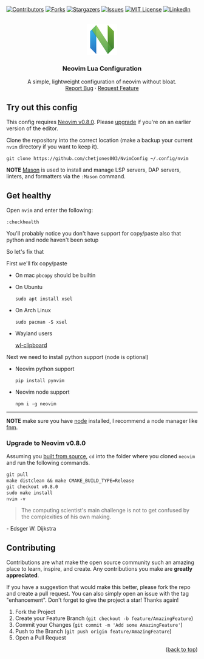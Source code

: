 <a name="readme-top"></a>

<!-- PROJECT SHIELDS -->
[![Contributors][contributors-shield]][contributors-url]
[![Forks][forks-shield]][forks-url]
[![Stargazers][stars-shield]][stars-url]
[![Issues][issues-shield]][issues-url]
[![MIT License][license-shield]][license-url]
[![LinkedIn][linkedin-shield]][linkedin-url]



<!-- PROJECT LOGO -->
<br />
<div align="center">
  <a href="https://github.com/chetjones003/NvimConfig">
    <img src="images/neovimlogo.png" alt="Logo" width="80" height="80">
  </a>

<h3 align="center">Neovim Lua Configuration</h3>

  <p align="center">
    A simple, lightweight configuration of neovim without bloat.
    <br />
    <a href="https://github.com/chetjones003/NvimConfig/issues">Report Bug</a>
    ·
    <a href="https://github.com/chetjones003/NvimConfig/issues">Request Feature</a>
  </p>
</div>

## Try out this config

This config requires [Neovim v0.8.0](https://github.com/neovim/neovim/releases). Please [upgrade](#upgrade-to-neovim-v080) if you're on an earlier version of the editor.

Clone the repository into the correct location (make a backup your current `nvim` directory if you want to keep it).

```
git clone https://github.com/chetjones003/NvimConfig ~/.config/nvim
```

**NOTE** [Mason](https://github.com/williamboman/mason.nvim) is used to install and manage LSP servers, DAP servers, linters, and formatters via the `:Mason` command.

## Get healthy

Open `nvim` and enter the following:

```
:checkhealth
```

You'll probably notice you don't have support for copy/paste also that python and node haven't been setup

So let's fix that

First we'll fix copy/paste

- On mac `pbcopy` should be builtin

- On Ubuntu

  ```
  sudo apt install xsel
  ```

- On Arch Linux

  ```
  sudo pacman -S xsel
  ```
  
- Wayland users

  [wl-clipboard](https://github.com/bugaevc/wl-clipboard)


Next we need to install python support (node is optional)

- Neovim python support

  ```
  pip install pynvim
  ```

- Neovim node support

  ```
  npm i -g neovim
  ```
---

**NOTE** make sure you have [node](https://nodejs.org/en/) installed, I recommend a node manager like [fnm](https://github.com/Schniz/fnm).

### Upgrade to Neovim v0.8.0

Assuming you [built from source](https://github.com/neovim/neovim/wiki/Building-Neovim#quick-start), `cd` into the folder where you cloned `neovim` and run the following commands. 
```
git pull
make distclean && make CMAKE_BUILD_TYPE=Release
git checkout v0.8.0
sudo make install
nvim -v
```

> The computing scientist's main challenge is not to get confused by the complexities of his own making. 

\- Edsger W. Dijkstra

<!-- CONTRIBUTING -->
## Contributing

Contributions are what make the open source community such an amazing place to learn, inspire, and create. Any contributions you make are **greatly appreciated**.

If you have a suggestion that would make this better, please fork the repo and create a pull request. You can also simply open an issue with the tag "enhancement".
Don't forget to give the project a star! Thanks again!

1. Fork the Project
2. Create your Feature Branch (`git checkout -b feature/AmazingFeature`)
3. Commit your Changes (`git commit -m 'Add some AmazingFeature'`)
4. Push to the Branch (`git push origin feature/AmazingFeature`)
5. Open a Pull Request

<p align="right">(<a href="#readme-top">back to top</a>)</p>


<!-- MARKDOWN LINKS & IMAGES -->
<!-- https://www.markdownguide.org/basic-syntax/#reference-style-links -->
[contributors-shield]: https://img.shields.io/github/contributors/chetjones003/NvimConfig.svg?style=for-the-badge
[contributors-url]: https://github.com/chetjones003/NvimConfig/graphs/contributors
[forks-shield]: https://img.shields.io/github/forks/chetjones003/NvimConfig.svg?style=for-the-badge
[forks-url]: https://github.com/chetjones003/NvimConfig/network/members
[stars-shield]: https://img.shields.io/github/stars/chetjones003/NvimConfig.svg?style=for-the-badge
[stars-url]: https://github.com/chetjones003/NvimConfig/stargazers
[issues-shield]: https://img.shields.io/github/issues/chetjones003/NvimConfig.svg?style=for-the-badge
[issues-url]: https://github.com/chetjones003/NvimConfig/issues
[license-shield]: https://img.shields.io/github/license/chetjones003/NvimConfig.svg?style=for-the-badge
[license-url]: https://github.com/chetjones003/NvimConfig/blob/master/LICENSE.txt
[linkedin-shield]: https://img.shields.io/badge/-LinkedIn-black.svg?style=for-the-badge&logo=linkedin&colorB=555
[linkedin-url]: https://linkedin.com/in/chet-jones-767205202
[product-screenshot]: images/screenshot.png

